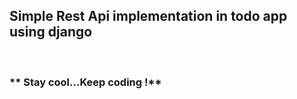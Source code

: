 ## Simple Rest Api implementation in todo app using django
<br>

###  ** Stay cool...Keep coding !**
